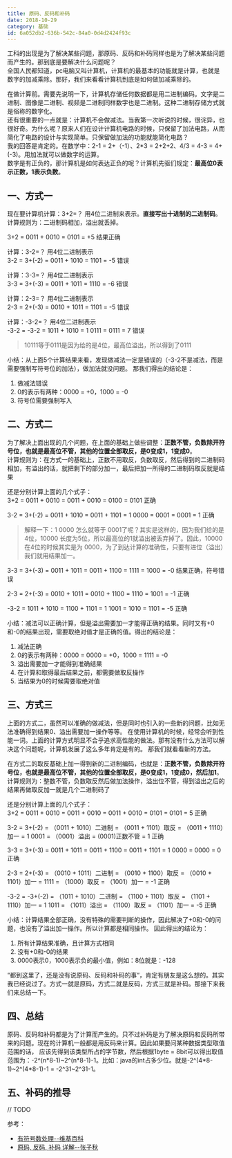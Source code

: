 ```yaml
---
title: 原码、反码和补码
date: 2018-10-29
category: 基础
id: 6a052db2-636b-542c-84a0-0d4d2424f93c
---
```

工科的出现是为了解决某些问题，那原码、反码和补码同样也是为了解决某些问题而产生的。那到底是要解决什么问题呢？  
全国人民都知道，pc电脑又叫计算机，计算机的最基本的功能就是计算，也就是数字的加减乘除。那好，我们来看看计算机到底是如何做加减乘除的。

在做计算前。需要先说明一下，计算机存储任何数据都是用二进制编码。文字是二进制、图像是二进制、视频是二进制同样数字也是二进制。这种二进制存储方式就是俗称的数字化。  
还有很重要的一点就是：计算机不会做减法。当我第一次听说的时候，很诧异，也很好奇。为什么呢？原来人们在设计计算机电路的时候，只保留了加法电路，从而简化了电路的设计与实现简单。只保留做加法的功能就能简化电路？  
我的回答是肯定的。在数学中：2-1 = 2+（-1）、2*3 = 2+2+2、4/3 = 4-3 = 4+(-3)。用加法就可以做数字的运算。  
数字是有正负的，那计算机是如何表达正负的呢？计算机先驱们规定：**最高位0表示正数，1表示负数**。

## 一、方式一
现在要计算机计算：3+2=？ 用4位二进制来表示。**直接写出十进制的二进制码**。  
计算规则为：二进制码相加，溢出就丢掉。

3+2 = 0011 + 0010 = 0101 = +5 结果正确

计算：3-2=？ 用4位二进制表示  
3-2 = 3+(-2) = 0011 + 1010 = 1101 = -5 错误  

计算：3-3=？ 用4位二进制表示  
3-3 = 3+(-3) = 0011 + 1011 = 1110 = -6 错误

计算：2-3=？ 用4位二进制表示  
2-3 = 2+(-3) = 0010 +  1011 =  1101 = -5 错误

计算：-3-2=？ 用4位二进制表示  
-3-2 = -3-2 = 1011 + 1010 = 1 0111 = 0111 = 7 错误   
> 10111等于0111是因为给的是4位，最高位溢出，所以得到了0111

小结：从上面5个计算结果来看，发现做减法一定是错误的（-3-2不是减法，而是需要强制写符号位的加法），做加法就没问题。
那我们得出的结论是：
1. 做减法错误
2. 0的表示有两种：0000 = +0，1000 = -0
3. 符号位需要强制写入

## 二、方式二
为了解决上面出现的几个问题，在上面的基础上做些调整：**正数不管，负数除开符号位，也就是最高位不管，其他的位置全部取反，是0变成1，1变成0**。  
计算规则为：在方式一的基础上，正数不用取反，负数取反，然后得到的二进制码相加，有溢出的话，就把剩下的部分加一，最后把加一所得的二进制码取反就是结果

还是分别计算上面的几个式子：  
3+2 = 0011 + 0010 = 0011 + 0010 = 0100 = 0101 正确  

3-2 = 3+(-2) = 0011 + 1010 = 0011 + 1101 = 1 0000 = 0001 = 0001 = 1 正确  
> 解释一下：1 0000 怎么就等于 0001了呢？其实是这样的，因为我们给的是4位，10000 长度为5位，所以最高位的1就溢出被丢弃掉了。因此，10000在4位的时候其实是为
> 0000，为了到达计算的准确性，只要有进位（溢出）我们就用结果加一。  

3-3 = 3+(-3) = 0011 + 1011 = 0011 + 1100 = 1111 = 1000 = -0 结果正确，符号错误

2-3 = 2+(-3) = 0010 + 1011 = 0010 + 1100 = 1110 = 1001 = -1 正确

-3-2 = 1011 + 1010 = 1100 + 1101 = 1 1001 = 1010 = 1101 = -5 正确  

小结：减法可以正确计算，但是溢出需要加一才能得正确的结果。同时又有+0和-0的结果出现，需要取绝对值才是正确的值。得出的结论是：
1. 减法正确
2. 0的表示有两种：0000 = 0000 = +0，1000 = 1111 = -0
3. 溢出需要加一才能得到准确结果
4. 在计算和取得最后结果之前，都需要做取反操作
5. 当结果为0的时候需要取绝对值

## 三、方式三
上面的方式二，虽然可以准确的做减法，但是同时也引入的一些新的问题，比如无法准确得到结果0、溢出需要加一操作等等。
在使用计算机的时候，经常会听到性能一词。上面的计算方式明显不合乎追求高性能的做法。那有没有什么方法可以解决这个问题呢，计算机发展了这么多年肯定是有的。
那我们就看看新的方法。

在方式二的取反基础上加一得到新的二进制编码，也就是：**正数不管，负数除开符号位，也就是最高位不管，其他的位置全部取反，是0变成1，1变成0，然后加1**。  
计算规则为：整数不管，负数取反然后做加法操作，溢出位不管，得到溢出之后的结果再做取反加一就是几个二进制码了

还是分别计算上面的几个式子：  
3+2 = 0011 + 0010 = 0011 + 0010 = 0011 + 0010 = 0101 = 0101 = 5 正确

3-2 = 3+(-2) = （0011 + 1010）二进制 = （0011 + 1101）取反 = （0011 + 1110）加一 = 1 0001 = （0001）溢出 = (0001)正数不管 = 1 正确

3-3 = 3+(-3) = 0011 + 1011 = 0011 + 1100 = 0011 + 1101 = 1 0000 = 0000 = 0 正确

2-3 = 2+(-3) = （0010 + 1011）二进制 = （0010 + 1100）取反 = （0010 + 1101）加一 = 1111 = （1000）取反 = （1001）加一 = -1 正确

-3-2 = -3+(-2) = （1011 + 1010）二进制 = （1100 + 1101）取反 = （1101 + 1110）加一 = 1 1011 = （1011）溢出 = （1100）取反 = （1101）加一 = -5 正确

小结：计算结果全部正确，没有特殊的需要判断的操作，因此解决了+0和-0的问题，也没有了溢出加一操作。所以计算都是相同操作。
因此得出的结论为：
1. 所有计算结果准确，且计算方式相同
2. 没有+0和-0的结果
3. 0000表示0，1000表示负的最小值，例如：8位就是：-128

“都到这里了，还是没有说原码、反码和补码的事“，肯定有朋友是这么想的。其实我已经说过了。方式一就是原码，方式二就是反码，方式三就是补码。那接下来我们来总结一下。

## 四、总结
原码、反码和补码都是为了计算而产生的。只不过补码是为了解决原码和反码所带来的问题。现在的计算机一般都是用反码来计算。因此如果要问某种数据类型取值范围的话，
应该先得到该类型所占的字节数，然后根据1byte = 8bit可以得出取值范围为：-2^(n\*8-1)~2^(n\*8-1)-1。比如：java的int占多少位。就是-2^(4\*8-1)~2^(4\*8-1)-1 = 
-2^31~2^31-1。

## 五、补码的推导
// TODO 

参考：
* [有符号数处理\-\-维基百科](https://zh.wikipedia.org/wiki/%E6%9C%89%E7%AC%A6%E8%99%9F%E6%95%B8%E8%99%95%E7%90%86)
* [原码, 反码, 补码 详解\-\-张子秋](https://www.cnblogs.com/zhangziqiu/archive/2011/03/30/ComputerCode.html)
